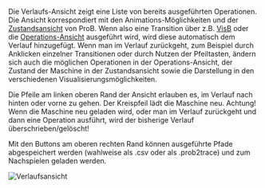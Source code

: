 Die Verlaufs-Ansicht zeigt eine Liste von bereits ausgeführten Operationen. 
Die Ansicht korrespondiert mit den Animations-Möglichkeiten und der [Zustandsansicht](Zentrale%20Ansicht/Zustandsansicht.md) von ProB. 
Wenn also eine Transition über z.B. [VisB](Hauptmenü/Visualisierungen/VisB.md) oder die [Operations-Ansicht](Operationen.md)
ausgeführt wird, wird diese automatisch dem Verlauf hinzugefügt. Wenn man im Verlauf zurückgeht, zum Beispiel durch Anklicken einzelner Transitionen oder durch Nutzen der Pfeiltasten,
ändern sich auch die möglichen Operationen in der Operations-Ansicht, der Zustand der Maschine in der Zustandsansicht sowie die Darstellung in den verschiedenen Visualisierungsmöglichkeiten.

Die Pfeile am linken oberen Rand der Ansicht erlauben es, im Verlauf nach hinten oder vorne zu gehen. 
Der Kreispfeil lädt die Maschine neu. Achtung! Wenn die Maschine neu geladen wird, oder man im Verlauf zurückgeht und 
dann eine Operation ausführt, wird der bisherige Verlauf überschrieben/gelöscht!

Mit den Buttons am oberen rechten Rand können ausgeführte Pfade abgespeichert werden (wahlweise als .csv oder als .prob2trace) und zum Nachspielen geladen werden.

![Verlaufsansicht](../screenshots/History.png)

